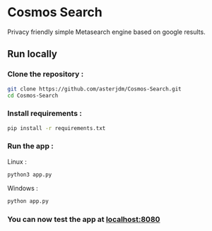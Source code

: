 # Cosmos Search
Privacy friendly simple Metasearch engine based on google results.
## Run locally
### Clone the repository :
```bash
git clone https://github.com/asterjdm/Cosmos-Search.git
cd Cosmos-Search
```
### Install requirements :
```bash
pip install -r requirements.txt
```
### Run the app :
Linux :
```bash
python3 app.py
```
Windows :
```bash
python app.py
```
### You can now test the app at [localhost:8080](http://localhost:8080)
